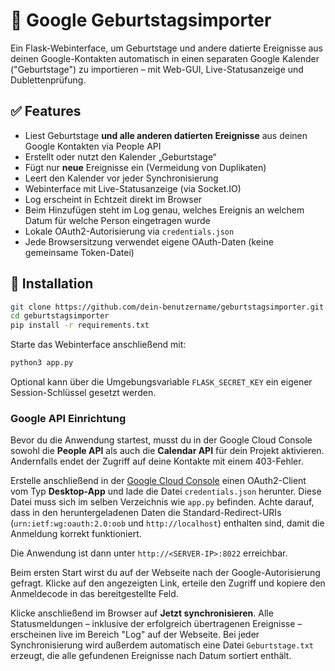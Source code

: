 # 🎂 Google Geburtstagsimporter

Ein Flask-Webinterface, um Geburtstage und andere datierte Ereignisse aus deinen Google-Kontakten automatisch in einen separaten Google Kalender ("Geburtstage") zu importieren – mit Web-GUI, Live-Statusanzeige und Dublettenprüfung.

## ✅ Features

- Liest Geburtstage **und alle anderen datierten Ereignisse** aus deinen Google Kontakten via People API
- Erstellt oder nutzt den Kalender „Geburtstage“
- Fügt nur **neue** Ereignisse ein (Vermeidung von Duplikaten)
- Leert den Kalender vor jeder Synchronisierung
- Webinterface mit Live-Statusanzeige (via Socket.IO)
- Log erscheint in Echtzeit direkt im Browser
- Beim Hinzufügen steht im Log genau, welches Ereignis an welchem Datum für welche Person eingetragen wurde
- Lokale OAuth2-Autorisierung via `credentials.json`
- Jede Browsersitzung verwendet eigene OAuth-Daten (keine gemeinsame Token-Datei)

## 🚀 Installation

```bash
git clone https://github.com/dein-benutzername/geburtstagsimporter.git
cd geburtstagsimporter
pip install -r requirements.txt
```

Starte das Webinterface anschließend mit:

```bash
python3 app.py
```

Optional kann über die Umgebungsvariable `FLASK_SECRET_KEY` ein eigener
Session-Schlüssel gesetzt werden.

### Google API Einrichtung

Bevor du die Anwendung startest, musst du in der Google Cloud Console sowohl die **People API** als auch die **Calendar API** für dein Projekt aktivieren. Andernfalls endet der Zugriff auf deine Kontakte mit einem 403-Fehler.

Erstelle anschließend in der [Google Cloud Console](https://console.cloud.google.com/apis/credentials) einen OAuth2-Client vom Typ **Desktop-App** und lade die Datei `credentials.json` herunter. Diese Datei muss sich im selben Verzeichnis wie `app.py` befinden. Achte darauf, dass in den heruntergeladenen Daten die Standard-Redirect-URIs (`urn:ietf:wg:oauth:2.0:oob` und `http://localhost`) enthalten sind, damit die Anmeldung korrekt funktioniert.

Die Anwendung ist dann unter `http://<SERVER-IP>:8022` erreichbar.

Beim ersten Start wirst du auf der Webseite nach der Google-Autorisierung
gefragt. Klicke auf den angezeigten Link, erteile den Zugriff und kopiere den
Anmeldecode in das bereitgestellte Feld.

Klicke anschließend im Browser auf **Jetzt synchronisieren**. Alle Statusmeldungen
– inklusive der erfolgreich übertragenen Ereignisse – erscheinen live im Bereich
"Log" auf der Webseite. Bei jeder Synchronisierung wird außerdem automatisch eine
Datei `Geburtstage.txt` erzeugt, die alle gefundenen Ereignisse nach Datum sortiert enthält.
